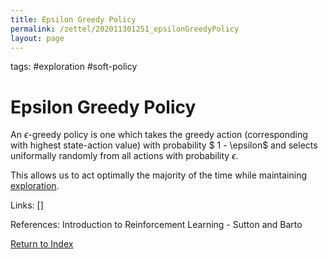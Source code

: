 ```yaml
---
title: Epsilon Greedy Policy
permalink: /zettel/202011301251_epsilonGreedyPolicy
layout: page
---
```

tags: #exploration #soft-policy

# Epsilon Greedy Policy

An $\epsilon$-greedy policy is one which takes the greedy action (corresponding with highest 
state-action value) with probability $ 1 - \epsilon$ and selects uniformally randomly from 
all actions with probability $\epsilon$.

This allows us to act optimally the majority of the time while maintaining [exploration](TODOs).

Links: []

References: Introduction to Reinforcement Learning - Sutton and Barto

[Return to Index](index)